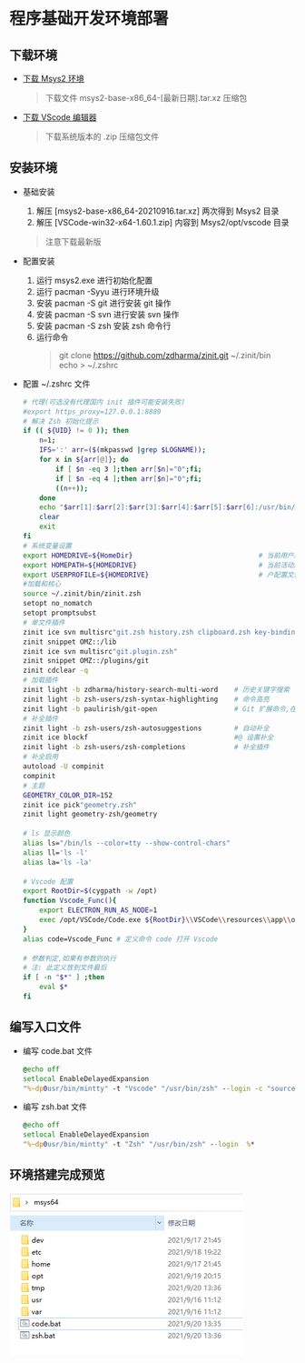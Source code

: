 # 程序基础开发环境部署

## 下载环境

* [下载 Msys2 环境](https://github.com/msys2/msys2-installer/releases)
    > 下载文件 msys2-base-x86_64-[最新日期].tar.xz 压缩包
* [下载 VScode 编辑器](https://code.visualstudio.com/Download)
    > 下载系统版本的 .zip 压缩包文件

## 安装环境

* 基础安装
  1. 解压 [msys2-base-x86_64-20210916.tar.xz] 两次得到 Msys2 目录
  2. 解压 [VSCode-win32-x64-1.60.1.zip] 内容到 Msys2/opt/vscode 目录
    > 注意下载最新版
* 配置安装
  1. 运行 msys2.exe 进行初始化配置
  2. 运行 pacman -Syyu 进行环境升级
  3. 安装 pacman -S git 进行安装 git 操作
  4. 安装 pacman -S svn 进行安装 svn 操作
  5. 安装 pacman -S zsh 安装 zsh 命令行
  6. 运行命令
        > git clone https://github.com/zdharma/zinit.git ~/.zinit/bin  
        > echo > ~/.zshrc
* 配置 ~/.zshrc 文件
  
    ``` bash
    # 代理(可选没有代理国内 init 插件可能安装失败)
    #export https_proxy=127.0.0.1:8889
    # 解决 Zsh 初始化提示
    if (( ${UID} != 0 )); then
        n=1;
        IFS=':' arr=($(mkpasswd |grep $LOGNAME));
        for x in ${arr[@]}; do
            if [ $n -eq 3 ];then arr[$n]="0";fi;
            if [ $n -eq 4 ];then arr[$n]="0";fi;
            ((n++));
        done
        echo "$arr[1]:$arr[2]:$arr[3]:$arr[4]:$arr[5]:$arr[6]:/usr/bin/zsh" > /etc/passwd
        clear
        exit
    fi
    # 系统变量设置
    export HOMEDRIVE=${HomeDir}                               # 当前用户系统所在分区
    export HOMEPATH=${HOMEDRIVE}                              # 当前活动用户目录
    export USERPROFILE=${HOMEDRIVE}                           # 户配置文件的根目录
    #加载和核心
    source ~/.zinit/bin/zinit.zsh
    setopt no_nomatch
    setopt promptsubst
    # 单文件插件
    zinit ice svn multisrc"git.zsh history.zsh clipboard.zsh key-bindings.zsh theme-and-appearance.zsh"
    zinit snippet OMZ::/lib
    zinit ice svn multisrc"git.plugin.zsh"
    zinit snippet OMZ::/plugins/git
    zinit cdclear -q 
    # 加载插件
    zinit light -b zdharma/history-search-multi-word    # 历史关键字搜索
    zinit light -b zsh-users/zsh-syntax-highlighting    # 命令高亮
    zinit light -b paulirish/git-open                   # Git 扩展命令,在浏览器打开Git仓库
    # 补全插件
    zinit light -b zsh-users/zsh-autosuggestions        # 自动补全
    zinit ice blockf                                    #@ 设置补全
    zinit light -b zsh-users/zsh-completions            # 补全插件
    # 补全启用
    autoload -U compinit
    compinit
    # 主题
    GEOMETRY_COLOR_DIR=152
    zinit ice pick"geometry.zsh"
    zinit light geometry-zsh/geometry

    # ls 显示颜色
    alias ls="/bin/ls --color=tty --show-control-chars"
    alias ll='ls -l'
    alias la='ls -la'

    # Vscode 配置
    export RootDir=$(cygpath -w /opt)
    function Vscode_Func(){
        export ELECTRON_RUN_AS_NODE=1
        exec /opt/VSCode/Code.exe ${RootDir}\\VSCode\\resources\\app\\out\\cli.js --user-data-dir  ${RootDir}\\Data\\WorkSpace --extensions-dir  ${RootDir}\\Data\\extensions $*
    }
    alias code=Vscode_Func # 定义命令 code 打开 Vscode
    
    # 参数判定,如果有参数则执行
    # 注: 此定义放到文件最后 
    if [ -n "$*" ] ;then
        eval $*
    fi
    ```

## 编写入口文件

* 编写 code.bat 文件

    ``` cmd
    @echo off
    setlocal EnableDelayedExpansion
   "%~dp0usr/bin/mintty" -t "Vscode" "/usr/bin/zsh" --login -c "source ~/.zshrc" -c code "%*"
    ```

* 编写 zsh.bat 文件

    ``` cmd
    @echo off
    setlocal EnableDelayedExpansion
    "%~dp0usr/bin/mintty" -t "Zsh" "/usr/bin/zsh" --login  %*
    ```

## 环境搭建完成预览

![完成预览](./data/第一课完成预览.png)